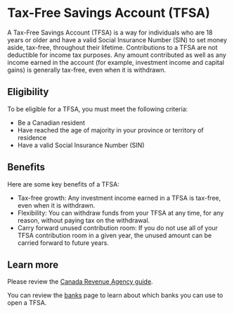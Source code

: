 # Tax-Free Savings Account (TFSA)

A Tax-Free Savings Account (TFSA) is a way for individuals who are 18 years or older and have a valid Social Insurance Number (SIN) to set money aside, tax-free, throughout their lifetime. Contributions to a TFSA are not deductible for income tax purposes. Any amount contributed as well as any income earned in the account (for example, investment income and capital gains) is generally tax-free, even when it is withdrawn.

## Eligibility

To be eligible for a TFSA, you must meet the following criteria:
- Be a Canadian resident
- Have reached the age of majority in your province or territory of residence
- Have a valid Social Insurance Number (SIN)

## Benefits

Here are some key benefits of a TFSA:
- Tax-free growth: Any investment income earned in a TFSA is tax-free, even when it is withdrawn.
- Flexibility: You can withdraw funds from your TFSA at any time, for any reason, without paying tax on the withdrawal.
- Carry forward unused contribution room: If you do not use all of your TFSA contribution room in a given year, the unused amount can be carried forward to future years.

## Learn more

Please review the [Canada Revenue Agency guide](https://www.canada.ca/en/revenue-agency/services/forms-publications/publications/rc4466/tax-free-savings-account-tfsa-guide-individuals.html).

You can review the [banks](./banks.md) page to learn about which banks you can use to open a TFSA.